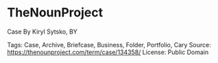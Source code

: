 # TheNounProject
Case
By Kiryl Sytsko, BY

Tags: Case, Archive, Briefcase, Business, Folder, Portfolio, Cary
Source: https://thenounproject.com/term/case/134358/
License: Public Domain